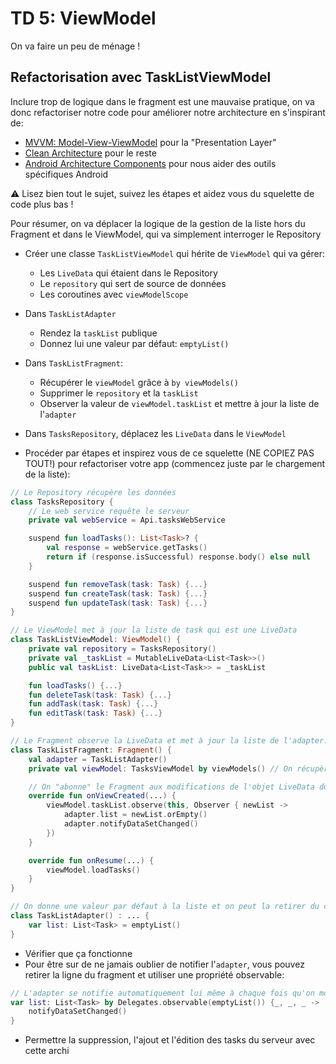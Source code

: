 # TD 5: ViewModel

On va faire un peu de ménage !

## Refactorisation avec TaskListViewModel

Inclure trop de logique dans le fragment est une mauvaise pratique, on va donc refactoriser notre code pour améliorer notre architecture en s'inspirant de:

- [MVVM: Model-View-ViewModel](https://en.wikipedia.org/wiki/Model%E2%80%93view%E2%80%93viewmodel) pour la "Presentation Layer"
- [Clean Architecture](https://blog.cleancoder.com/uncle-bob/2012/08/13/the-clean-architecture.html) pour le reste
- [Android Architecture Components](https://developer.android.com/topic/libraries/architecture) pour nous aider des outils spécifiques Android

⚠️ Lisez bien tout le sujet, suivez les étapes et aidez vous du squelette de code plus bas !

Pour résumer, on va déplacer la logique de la gestion de la liste hors du Fragment et dans le ViewModel, qui va simplement interroger le Repository

- Créer une classe `TaskListViewModel` qui hérite de `ViewModel` qui va gérer:  
  - Les `LiveData` qui étaient dans le Repository
  - Le `repository` qui sert de source de données
  - Les coroutines avec `viewModelScope`

- Dans `TaskListAdapter`
  - Rendez la `taskList` publique
  - Donnez lui une valeur par défaut: `emptyList()`

- Dans `TaskListFragment`:
  - Récupérer le `viewModel` grâce à `by viewModels()`
  - Supprimer le `repository` et la `taskList`
  - Observer la valeur de `viewModel.taskList` et mettre à jour la liste de l'`adapter`

- Dans `TasksRepository`, déplacez les `LiveData` dans le `ViewModel`

- Procéder par étapes et inspirez vous de ce squelette (NE COPIEZ PAS TOUT!) pour refactoriser votre app (commencez juste par le chargement de la liste):

```kotlin
// Le Repository récupère les données
class TasksRepository {
    // Le web service requête le serveur
    private val webService = Api.tasksWebService

    suspend fun loadTasks(): List<Task>? {
        val response = webService.getTasks()
        return if (response.isSuccessful) response.body() else null
    }

    suspend fun removeTask(task: Task) {...}
    suspend fun createTask(task: Task) {...}
    suspend fun updateTask(task: Task) {...}
}

// Le ViewModel met à jour la liste de task qui est une LiveData
class TaskListViewModel: ViewModel() {
    private val repository = TasksRepository()
    private val _taskList = MutableLiveData<List<Task>>()
    public val taskList: LiveData<List<Task>> = _taskList

    fun loadTasks() {...}
    fun deleteTask(task: Task) {...}
    fun addTask(task: Task) {...}
    fun editTask(task: Task) {...}
}

// Le Fragment observe la LiveData et met à jour la liste de l'adapter:
class TaskListFragment: Fragment() {
    val adapter = TaskListAdapter()
    private val viewModel: TasksViewModel by viewModels() // On récupère une instance de ViewModel

    // On "abonne" le Fragment aux modifications de l'objet LiveData du ViewModel
    override fun onViewCreated(...) {
        viewModel.taskList.observe(this, Observer { newList ->
            adapter.list = newList.orEmpty()
            adapter.notifyDataSetChanged()
        })
    }

    override fun onResume(...) {
        viewModel.loadTasks()
    }
}

// On donne une valeur par défaut à la liste et on peut la retirer du constructeur:
class TaskListAdapter() : ... {
    var list: List<Task> = emptyList()
}
```

- Vérifier que ça fonctionne
- Pour être sur de ne jamais oublier de notifier l'`adapter`, vous pouvez retirer la ligne du fragment et utiliser une propriété observable:

```kotlin
// L'adapter se notifie automatiquement lui même à chaque fois qu'on modifie sa liste:
var list: List<Task> by Delegates.observable(emptyList()) {_, _, _ ->
    notifyDataSetChanged()
}
```

- Permettre la suppression, l'ajout et l'édition des tasks du serveur avec cette archi
